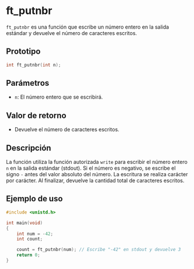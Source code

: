 # ft_putnbr
`ft_putnbr` es una función que escribe un número entero en la salida estándar y devuelve el número de caracteres escritos.

## Prototipo
```c
int ft_putnbr(int n);
```

## Parámetros
- `n`: El número entero que se escribirá.

## Valor de retorno
- Devuelve el número de caracteres escritos.

## Descripción
La función utiliza la función autorizada `write` para escribir el número entero `n` en la salida estándar (stdout). Si el número es negativo, se escribe el signo `-` antes del valor absoluto del número. La escritura se realiza carácter por carácter. Al finalizar, devuelve la cantidad total de caracteres escritos.

## Ejemplo de uso
```c
#include <unistd.h>

int main(void)
{
    int num = -42;
    int count;

    count = ft_putnbr(num); // Escribe "-42" en stdout y devuelve 3
    return 0;
}
```